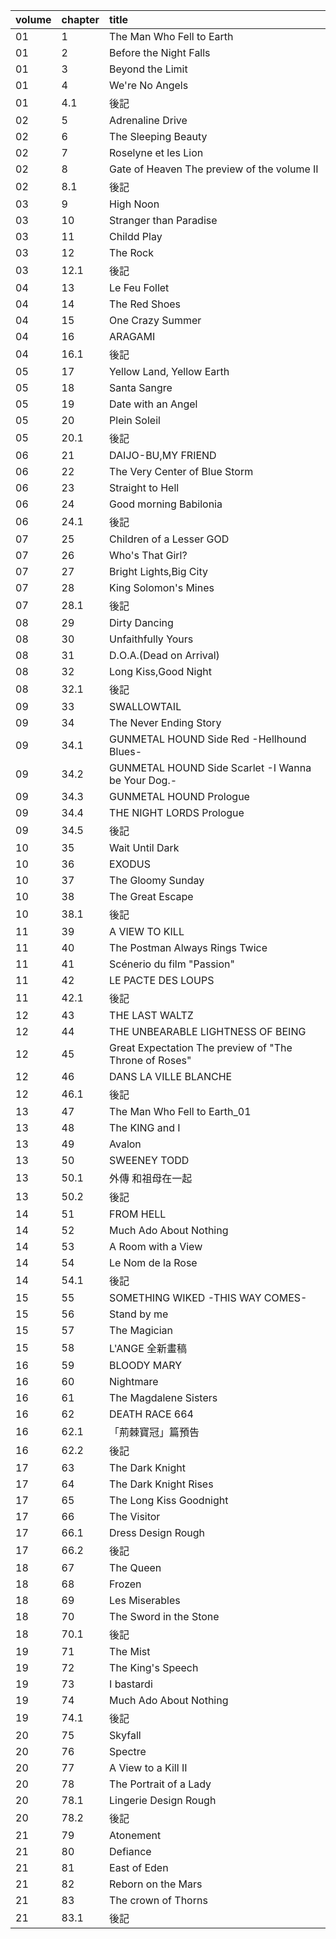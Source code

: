 volume | chapter | title
:-     | :-      | :-
01     | 1       | The Man Who Fell to Earth
01     | 2       | Before the Night Falls
01     | 3       | Beyond the Limit
01     | 4       | We're No Angels
01     | 4.1     | 後記
02     | 5       | Adrenaline Drive
02     | 6       | The Sleeping Beauty
02     | 7       | Roselyne et les Lion
02     | 8       | Gate of Heaven The preview of the volume II
02     | 8.1     | 後記
03     | 9       | High Noon
03     | 10      | Stranger than Paradise
03     | 11      | Childd Play
03     | 12      | The Rock
03     | 12.1    | 後記
04     | 13      | Le Feu Follet
04     | 14      | The Red Shoes
04     | 15      | One Crazy Summer
04     | 16      | ARAGAMI
04     | 16.1    | 後記
05     | 17      | Yellow Land, Yellow Earth
05     | 18      | Santa Sangre
05     | 19      | Date with an Angel
05     | 20      | Plein Soleil
05     | 20.1    | 後記
06     | 21      | DAIJO-BU,MY FRIEND
06     | 22      | The Very Center of Blue Storm
06     | 23      | Straight to Hell
06     | 24      | Good morning Babilonia
06     | 24.1    | 後記
07     | 25      | Children of a Lesser GOD
07     | 26      | Who's That Girl?
07     | 27      | Bright Lights,Big City
07     | 28      | King Solomon's Mines
07     | 28.1    | 後記
08     | 29      | Dirty Dancing
08     | 30      | Unfaithfully Yours
08     | 31      | D.O.A.(Dead on Arrival)
08     | 32      | Long Kiss,Good Night
08     | 32.1    | 後記
09     | 33      | SWALLOWTAIL
09     | 34      | The Never Ending Story
09     | 34.1    | GUNMETAL HOUND Side Red -Hellhound Blues-
09     | 34.2    | GUNMETAL HOUND Side Scarlet -I Wanna be Your Dog.-
09     | 34.3    | GUNMETAL HOUND Prologue
09     | 34.4    | THE NIGHT LORDS Prologue
09     | 34.5    | 後記
10     | 35      | Wait Until Dark
10     | 36      | EXODUS
10     | 37      | The Gloomy Sunday
10     | 38      | The Great Escape
10     | 38.1    | 後記
11     | 39      | A VIEW TO KILL
11     | 40      | The Postman Always Rings Twice
11     | 41      | Scénerio du film "Passion"
11     | 42      | LE PACTE DES LOUPS
11     | 42.1    | 後記
12     | 43      | THE LAST WALTZ
12     | 44      | THE UNBEARABLE LIGHTNESS OF BEING
12     | 45      | Great Expectation The preview of "The Throne of Roses"
12     | 46      | DANS LA VILLE BLANCHE
12     | 46.1    | 後記
13     | 47      | The Man Who Fell to Earth_01
13     | 48      | The KING and I
13     | 49      | Avalon
13     | 50      | SWEENEY TODD
13     | 50.1    | 外傳 和祖母在一起
13     | 50.2    | 後記
14     | 51      | FROM HELL
14     | 52      | Much Ado About Nothing
14     | 53      | A Room with a View
14     | 54      | Le Nom de la Rose
14     | 54.1    | 後記
15     | 55      | SOMETHING WIKED -THIS WAY COMES-
15     | 56      | Stand by me
15     | 57      | The Magician
15     | 58      | L'ANGE 全新畫稿
16     | 59      | BLOODY MARY
16     | 60      | Nightmare
16     | 61      | The Magdalene Sisters
16     | 62      | DEATH RACE 664
16     | 62.1    | 「荊棘寶冠」篇預告
16     | 62.2    | 後記
17     | 63      | The Dark Knight
17     | 64      | The Dark Knight Rises
17     | 65      | The Long Kiss Goodnight
17     | 66      | The Visitor
17     | 66.1    | Dress Design Rough
17     | 66.2    | 後記
18     | 67      | The Queen
18     | 68      | Frozen
18     | 69      | Les Miserables
18     | 70      | The Sword in the Stone
18     | 70.1    | 後記
19     | 71      | The Mist
19     | 72      | The King's Speech
19     | 73      | I bastardi
19     | 74      | Much Ado About Nothing
19     | 74.1    | 後記
20     | 75      | Skyfall
20     | 76      | Spectre
20     | 77      | A View to a Kill II
20     | 78      | The Portrait of a Lady
20     | 78.1    | Lingerie Design Rough
20     | 78.2    | 後記
21     | 79      | Atonement
21     | 80      | Defiance
21     | 81      | East of Eden
21     | 82      | Reborn on the Mars
21     | 83      | The crown of Thorns
21     | 83.1    | 後記
